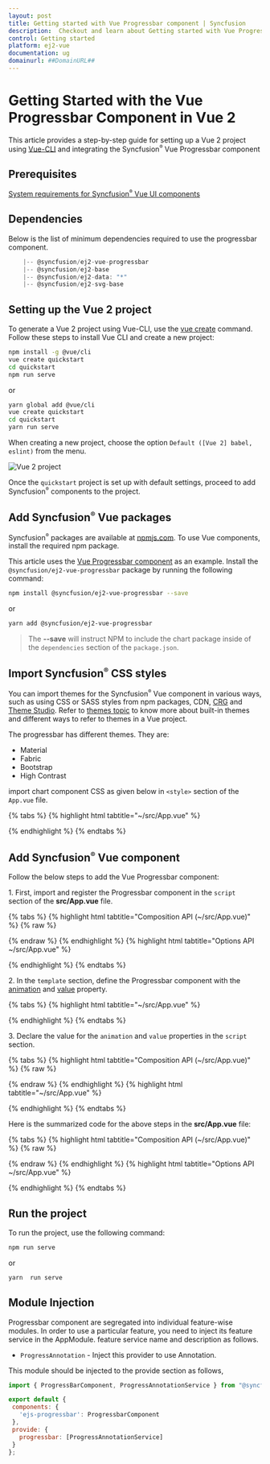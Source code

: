 ```yaml
---
layout: post
title: Getting started with Vue Progressbar component | Syncfusion
description:  Checkout and learn about Getting started with Vue Progressbar component of Syncfusion Essential JS 2 and more details.
control: Getting started 
platform: ej2-vue
documentation: ug
domainurl: ##DomainURL##
---
```


# Getting Started with the Vue Progressbar Component in Vue 2

This article provides a step-by-step guide for setting up a Vue 2 project using [Vue-CLI](https://cli.vuejs.org/) and integrating the Syncfusion<sup style="font-size:70%">&reg;</sup> Vue Progressbar component

## Prerequisites

[System requirements for Syncfusion<sup style="font-size:70%">&reg;</sup> Vue UI components](https://ej2.syncfusion.com/vue/documentation/system-requirements/)

## Dependencies

Below is the list of minimum dependencies required to use the progressbar component.

```javascript
    |-- @syncfusion/ej2-vue-progressbar
    |-- @syncfusion/ej2-base
    |-- @syncfusion/ej2-data: "*"
    |-- @syncfusion/ej2-svg-base
```

## Setting up the Vue 2 project

To generate a Vue 2 project using Vue-CLI, use the [vue create](https://cli.vuejs.org/#getting-started) command. Follow these steps to install Vue CLI and create a new project:

```bash
npm install -g @vue/cli
vue create quickstart
cd quickstart
npm run serve
```

or

```bash
yarn global add @vue/cli
vue create quickstart
cd quickstart
yarn run serve
```

When creating a new project, choose the option `Default ([Vue 2] babel, eslint)` from the menu.

![Vue 2 project](../appearance/images/vue2-terminal.png)

Once the `quickstart` project is set up with default settings, proceed to add Syncfusion<sup style="font-size:70%">&reg;</sup> components to the project.

## Add Syncfusion<sup style="font-size:70%">&reg;</sup> Vue packages

Syncfusion<sup style="font-size:70%">&reg;</sup> packages are available at [npmjs.com](https://www.npmjs.com/search?q=ej2-vue). To use Vue components, install the required npm package.

This article uses the [Vue Progressbar component](https://www.syncfusion.com/vue-components/vue-progressbar) as an example. Install the `@syncfusion/ej2-vue-progressbar` package by running the following command:

```bash
npm install @syncfusion/ej2-vue-progressbar --save
```
or

```bash
yarn add @syncfusion/ej2-vue-progressbar
```

> The **--save** will instruct NPM to include the chart package inside of the `dependencies` section of the `package.json`.

## Import Syncfusion<sup style="font-size:70%">&reg;</sup> CSS styles

You can import themes for the Syncfusion<sup style="font-size:70%">&reg;</sup> Vue component in various ways, such as using CSS or SASS styles from npm packages, CDN, [CRG](https://ej2.syncfusion.com/javascript/documentation/common/custom-resource-generator/) and [Theme Studio](https://ej2.syncfusion.com/vue/documentation/appearance/theme-studio/). Refer to [themes topic](https://ej2.syncfusion.com/vue/documentation/appearance/theme/) to know more about built-in themes and different ways to refer to themes in a Vue project.

The progressbar has different themes. They are:
* Material
* Fabric
* Bootstrap
* High Contrast

import chart component CSS as given below in `<style>` section of the `App.vue` file.

{% tabs %}
{% highlight html tabtitle="~/src/App.vue" %}

<style>
<!-- Material theme used for this sample -->
@import "../node_modules/@syncfusion/ej2-vue-progressbar/styles/material.css";
</style>

{% endhighlight %}
{% endtabs %}

## Add Syncfusion<sup style="font-size:70%">&reg;</sup> Vue component

Follow the below steps to add the Vue Progressbar component:

1\. First, import and register the Progressbar component in the `script` section of the **src/App.vue** file.

{% tabs %}
{% highlight html tabtitle="Composition API (~/src/App.vue)" %}
{% raw %}
<script setup>
import { ProgressBarComponent as EjsProgressbar } from '@syncfuion/ej2-vue-charts';

</script>
{% endraw %}
{% endhighlight %}
{% highlight html tabtitle="Options API ~/src/App.vue" %}

<script>
import { ProgressBarComponent } from '@syncfuion/ej2-vue-charts';
export default {
name: "App",
components: {
    'ejs-progressbar': ProgressBarComponent
  }
}
</script>

{% endhighlight %}
{% endtabs %}

2\. In the `template` section, define the Progressbar component with the [animation](https://ej2.syncfusion.com/vue/documentation/api/progressbar#animation) and [value](https://ej2.syncfusion.com/vue/documentation/api/progressbar#value) property.

{% tabs %}
{% highlight html tabtitle="~/src/App.vue" %}

<template>
  <div>
    <div id='loader'>LOADING....</div>
    <div id="container">
      <div class="row linear-parent">
        <div id="percentage" class="linear-progress">
          <ejs-progressbar
            id="percentage"
            type='Circular'
            :value='value'
            :animation="animation"
          >
          </ejs-progressbar>
        </div>
      </div>
    </div>
  </div>
</template>

{% endhighlight %}
{% endtabs %}

3\. Declare the value for the `animation` and `value` properties in the `script` section.

{% tabs %}
{% highlight html tabtitle="Composition API (~/src/App.vue)" %}
{% raw %}
<script setup>
const value = 100;
const animation= {
  enable: true,
  duration: 2000,
  delay: 0
};
</script>
{% endraw %}
{% endhighlight %}
{% highlight html tabtitle="~/src/App.vue" %}

<script>
data: function() {
    return {
      value : 100,
      animation: {
        enable: true,
        duration: 2000,
        delay: 0
      },
    };
  }
</script>

{% endhighlight %}
{% endtabs %}

Here is the summarized code for the above steps in the **src/App.vue** file:

{% tabs %}
{% highlight html tabtitle="Composition API (~/src/App.vue)" %}
{% raw %}
<template>
  <div>
    <div id='loader'>LOADING....</div>
    <div id="container">
      <div class="row linear-parent">
        <div id="percentage" class="linear-progress">
          <ejs-progressbar
            id="percentage"
            type='Circular'
            :value='value'
            :animation="animation"
          >
          </ejs-progressbar>
        </div>
      </div>
    </div>
  </div>
</template>

<script setup>

import { ProgressBarComponent as EjsProgressbar } from "@syncfusion/ej2-vue-progressbar";

const value = 100;
const animation= {
  enable: true,
  duration: 2000,
  delay: 0
};

</script>
<style>
  #loader {
    color: #008cff;
    height: 40px;
    left: 45%;
    position: absolute;
    top: 45%;
    width: 30%;
}
  #container {
    display: -webkit-box;
}
</style>
{% endraw %}
{% endhighlight %}
{% highlight html tabtitle="Options API ~/src/App.vue" %}

<template>
  <div>
    <div id='loader'>LOADING....</div>
    <div id="container">
      <div class="row linear-parent">
        <div id="percentage" class="linear-progress">
          <ejs-progressbar
            id="percentage"
            type='Circular'
            :value='value'
            :animation="animation"
          >
          </ejs-progressbar>
        </div>
      </div>
    </div>
  </div>
</template>

<script>
import { ProgressBarComponent } from "@syncfusion/ej2-vue-progressbar";

export default {
name: "App",
components: {
    'ejs-progressbar': ProgressBarComponent
  },
  data: function() {
    return {
      value : 100,
      animation: {
        enable: true,
        duration: 2000,
        delay: 0
      },
    };
  },
  provide: {},
  methods: {}
}
</script>
<style>
  #loader {
    color: #008cff;
    height: 40px;
    left: 45%;
    position: absolute;
    top: 45%;
    width: 30%;
}
  #container {
    display: -webkit-box;
}
</style>

{% endhighlight %}
{% endtabs %}

## Run the project

To run the project, use the following command:

```bash
npm run serve
```

or

```bash
yarn  run serve
```

## Module Injection

Progressbar component are segregated into individual feature-wise modules. In order to use a particular feature, you need to inject its feature service in the AppModule. feature service name and description as follows.

* `ProgressAnnotation` - Inject this provider to use Annotation.

This module should be injected to the provide section as follows,

 ```javascript
import { ProgressBarComponent, ProgressAnnotationService } from "@syncfusion/ej2-vue-charts";

export default {
  components: {
    'ejs-progressbar': ProgressbarComponent
  },
  provide: {
    progressbar: [ProgressAnnotationService]
  }
};
 ```